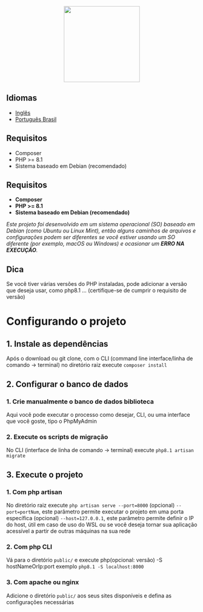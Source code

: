 <p align="center"><a href="https://laravel.com" target="_blank"><img src="https://raw.githubusercontent.com/laravel/art/master/logo-lockup/5%20SVG/2%20CMYK/1%20Full%20Color/laravel-logolockup-cmyk-red.svg" width="200"></a></p>

## Idiomas
- [Inglês](README.md)
- [Português Brasil](README.pt.md)

## Requisitos
- Composer
- PHP >= 8.1
- Sistema baseado em Debian (recomendado)

## Requisitos
- __Composer__
- __PHP >= 8.1__
- __Sistema baseado em Debian (recomendado)__

_Este projeto foi desenvolvido em um sistema operacional (SO) baseado em Debian (como Ubuntu ou Linux Mint), então alguns caminhos de arquivos e configurações podem ser diferentes se você estiver usando um SO diferente (por exemplo, macOS ou Windows) e ocasionar um **ERRO NA EXECUÇÃO**._

## Dica
Se você tiver várias versões do PHP instaladas, pode adicionar a versão que deseja usar, como php8.1 ... (certifique-se de cumprir o requisito de versão)

# Configurando o projeto
## 1. Instale as dependências
Após o download ou git clone, com o CLI (command line interface/linha de comando -> terminal) no diretório raiz execute `composer install`

## 2. Configurar o banco de dados
### 1. Crie manualmente o banco de dados biblioteca
Aqui você pode executar o processo como desejar, CLI, ou uma interface que você goste, tipo o PhpMyAdmin
### 2. Execute os scripts de migração
No CLI (interface de linha de comando -> terminal) execute `php8.1 artisan migrate`

## 3. Execute o projeto
### 1. Com php artisan
No diretório raiz execute `php artisan serve --port=8000`
(opcional) `--port=portNum`, este parâmetro permite executar o projeto em uma porta específica
(opcional) `--host=127.0.0.1`, este parâmetro permite definir o IP do host, útil em caso de uso do WSL ou se você deseja tornar sua aplicação acessível a partir de outras máquinas na sua rede

### 2. Com php CLI
Vá para o diretório `public/` e execute php(opcional: versão) -S hostNameOrIp:port
exemplo `php8.1 -S localhost:8000`

### 3. Com apache ou nginx
Adicione o diretório `public/` aos seus sites disponíveis e defina as configurações necessárias
